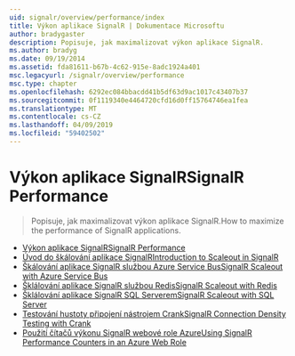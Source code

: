 ```yaml
---
uid: signalr/overview/performance/index
title: Výkon aplikace SignalR | Dokumentace Microsoftu
author: bradygaster
description: Popisuje, jak maximalizovat výkon aplikace SignalR.
ms.author: bradyg
ms.date: 09/19/2014
ms.assetid: fda81611-b67b-4c62-915e-8adc1924a401
msc.legacyurl: /signalr/overview/performance
msc.type: chapter
ms.openlocfilehash: 6292ec084bbacdd41b5df63d9ac1017c43407b37
ms.sourcegitcommit: 0f1119340e4464720cfd16d0ff15764746ea1fea
ms.translationtype: MT
ms.contentlocale: cs-CZ
ms.lasthandoff: 04/09/2019
ms.locfileid: "59402502"
---
```

# <a name="signalr-performance"></a><span data-ttu-id="76d86-103">Výkon aplikace SignalR</span><span class="sxs-lookup"><span data-stu-id="76d86-103">SignalR Performance</span></span>

> <span data-ttu-id="76d86-104">Popisuje, jak maximalizovat výkon aplikace SignalR.</span><span class="sxs-lookup"><span data-stu-id="76d86-104">How to maximize the performance of SignalR applications.</span></span>


- [<span data-ttu-id="76d86-105">Výkon aplikace SignalR</span><span class="sxs-lookup"><span data-stu-id="76d86-105">SignalR Performance</span></span>](signalr-performance.md)
- [<span data-ttu-id="76d86-106">Úvod do škálování aplikace SignalR</span><span class="sxs-lookup"><span data-stu-id="76d86-106">Introduction to Scaleout in SignalR</span></span>](scaleout-in-signalr.md)
- [<span data-ttu-id="76d86-107">Škálování aplikace SignalR službou Azure Service Bus</span><span class="sxs-lookup"><span data-stu-id="76d86-107">SignalR Scaleout with Azure Service Bus</span></span>](scaleout-with-windows-azure-service-bus.md)
- [<span data-ttu-id="76d86-108">Šklálování aplikace SignalR službou Redis</span><span class="sxs-lookup"><span data-stu-id="76d86-108">SignalR Scaleout with Redis</span></span>](scaleout-with-redis.md)
- [<span data-ttu-id="76d86-109">Šklálování aplikace SignalR SQL Serverem</span><span class="sxs-lookup"><span data-stu-id="76d86-109">SignalR Scaleout with SQL Server</span></span>](scaleout-with-sql-server.md)
- [<span data-ttu-id="76d86-110">Testování hustoty připojení nástrojem Crank</span><span class="sxs-lookup"><span data-stu-id="76d86-110">SignalR Connection Density Testing with Crank</span></span>](signalr-connection-density-testing-with-crank.md)
- [<span data-ttu-id="76d86-111">Použití čítačů výkonu SignalR webové role Azure</span><span class="sxs-lookup"><span data-stu-id="76d86-111">Using SignalR Performance Counters in an Azure Web Role</span></span>](using-signalr-performance-counters-in-an-azure-web-role.md)

